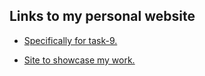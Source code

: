 ## Links to my personal website

* [Specifically for task-9.](https://popsauce.github.io/)

* [Site to showcase my work.](https://popsauce2000.wordpress.com/)
